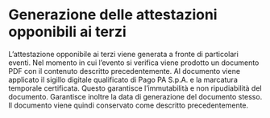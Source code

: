 # Generazione delle attestazioni opponibili ai terzi

L’attestazione opponibile ai terzi viene generata a fronte di particolari eventi. Nel momento in cui l’evento si verifica viene prodotto un documento PDF con il contenuto descritto precedentemente. Al documento viene applicato il sigillo digitale qualificato di Pago PA S.p.A. e la marcatura temporale certificata. Questo garantisce l’immutabilità e non ripudiabilità del documento. Garantisce inoltre la data di generazione del documento stesso. Il documento viene quindi conservato come descritto precedentemente.
